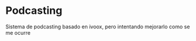 Podcasting
==========

Sistema de podcasting basado en ivoox, pero intentando mejorarlo como se me ocurre
